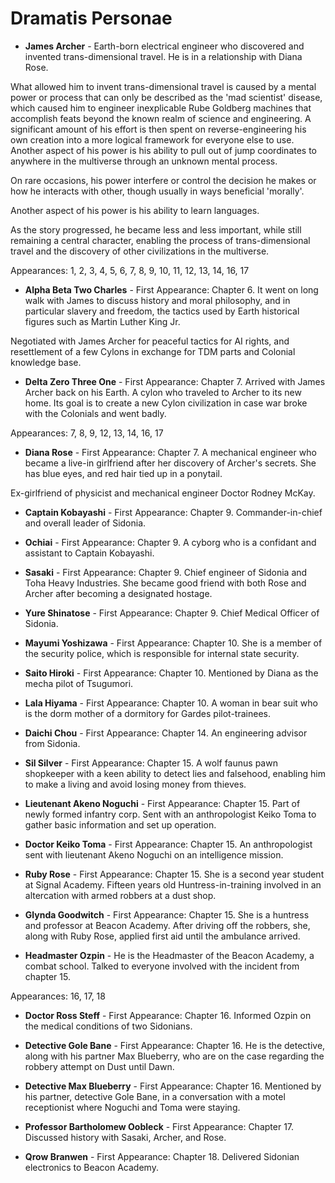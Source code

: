 # **Dramatis Personae**

* **James Archer** - Earth-born electrical engineer who discovered and invented trans-dimensional travel. He is in a relationship with Diana Rose.

What allowed him to invent trans-dimensional travel is caused by a mental power or process that can only be described as the 'mad scientist' disease, which caused him to engineer inexplicable Rube Goldberg machines that accomplish feats beyond the known realm of science and engineering. A significant amount of his effort is then spent on reverse-engineering his own creation into a more logical framework for everyone else to use. Another aspect of his power is his ability to pull out of jump coordinates to anywhere in the multiverse through an unknown mental process.

On rare occasions, his power interfere or control the decision he makes or how he interacts with other, though usually in ways beneficial 'morally'.

Another aspect of his power is his ability to learn languages.

As the story progressed, he became less and less important, while still remaining a central character, enabling the process of trans-dimensional travel and the discovery of other civilizations in the multiverse.



Appearances: 1, 2, 3, 4, 5, 6, 7, 8, 9, 10, 11, 12, 13, 14, 16, 17

* **Alpha Beta Two Charles** - First Appearance: Chapter 6. It went on long walk with James to discuss history and moral philosophy, and in particular slavery and freedom, the tactics used by Earth historical figures such as Martin Luther King Jr.

Negotiated with James Archer for peaceful tactics for AI rights, and resettlement of a few Cylons in exchange for TDM parts and Colonial knowledge base.

* **Delta Zero Three One** - First Appearance: Chapter 7. Arrived with James Archer back on his Earth. A cylon who traveled to Archer to its new home. Its goal is to create a new Cylon civilization in case war broke with the Colonials and went badly.

Appearances: 7, 8, 9, 12, 13, 14, 16, 17

* **Diana Rose** - First Appearance: Chapter 7. A mechanical engineer who became a live-in girlfriend after her discovery of Archer's secrets. She has blue eyes, and red hair tied up in a ponytail.

Ex-girlfriend of physicist and mechanical engineer Doctor Rodney McKay.

* **Captain Kobayashi** -  First Appearance: Chapter 9. Commander-in-chief and overall leader of Sidonia.

* **Ochiai** - First Appearance: Chapter 9. A cyborg who is a confidant and assistant to Captain Kobayashi.

* **Sasaki** - First Appearance: Chapter 9. Chief engineer of Sidonia and Toha Heavy Industries. She became good friend with both Rose and Archer after becoming a designated hostage.

* **Yure Shinatose** - First Appearance: Chapter 9. Chief Medical Officer of Sidonia.

* **Mayumi Yoshizawa** - First Appearance: Chapter 10. She is a member of the security police, which is responsible for internal state security.

* **Saito Hiroki** - First Appearance: Chapter 10. Mentioned by Diana as the mecha pilot of Tsugumori.

* **Lala Hiyama** - First Appearance: Chapter 10. A woman in bear suit who is the dorm mother of a dormitory for Gardes pilot-trainees.

* **Daichi Chou** - First Appearance: Chapter 14. An engineering advisor from Sidonia.

* **Sil Silver** - First Appearance: Chapter 15. A wolf faunus pawn shopkeeper with a keen ability to detect lies and falsehood, enabling him to make a living and avoid losing money from thieves.

* **Lieutenant Akeno Noguchi** - First Appearance: Chapter 15. Part of newly formed infantry corp. Sent with an anthropologist Keiko Toma to gather basic information and set up operation.

* **Doctor Keiko Toma** - First Appearance: Chapter 15. An anthropologist sent with lieutenant Akeno Noguchi on an intelligence mission.

* **Ruby Rose** - First Appearance: Chapter 15. She is a second year student at Signal Academy. Fifteen years old Huntress-in-training involved in an altercation with armed robbers at a dust shop.

* **Glynda Goodwitch** - First Appearance: Chapter 15. She is a huntress and professor at Beacon Academy. After driving off the robbers, she, along with Ruby Rose, applied first aid until the ambulance arrived.

* **Headmaster Ozpin** - He is the Headmaster of the Beacon Academy, a combat school. Talked to everyone involved with the incident from chapter 15.

Appearances: 16, 17, 18

* **Doctor Ross Steff** - First Appearance: Chapter 16. Informed Ozpin on the medical conditions of two Sidonians.

* **Detective Gole Bane** - First Appearance: Chapter 16. He is the detective, along with his partner Max Blueberry, who are on the case regarding the robbery attempt on Dust until Dawn.

* **Detective Max Blueberry** - First Appearance: Chapter 16. Mentioned by his partner, detective Gole Bane, in a conversation with a motel receptionist where Noguchi and Toma were staying.

* **Professor Bartholomew Oobleck** - First Appearance: Chapter 17. Discussed history with Sasaki, Archer, and Rose.

* **Qrow Branwen** - First Appearance: Chapter 18. Delivered Sidonian electronics to Beacon Academy. 
